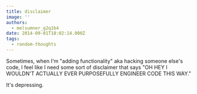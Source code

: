 ```yaml
---
title: disclaimer
image: ''
authors:
  - melsumner_g2q1b4
date: 2014-09-01T18:02:14.000Z
tags:
  - random-thoughts
---
```

Sometimes, when I'm "adding functionality" aka hacking someone else's code, I feel like I need some sort of disclaimer that says "OH HEY I WOULDN'T ACTUALLY EVER PURPOSEFULLY ENGINEER CODE THIS WAY."

It's depressing.